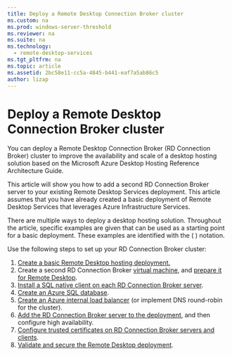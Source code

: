 ```yaml
---
title: Deploy a Remote Desktop Connection Broker cluster
ms.custom: na
ms.prod: windows-server-threshold
ms.reviewer: na
ms.suite: na
ms.technology: 
  - remote-desktop-services
ms.tgt_pltfrm: na
ms.topic: article
ms.assetid: 2bc58e11-cc5a-4845-b441-eaf7a5ab86c5
author: lizap
---
```

# Deploy a Remote Desktop Connection Broker cluster
You can deploy a Remote Desktop Connection Broker (RD Connection Broker) cluster to improve the availability and scale of a desktop hosting solution based on the Microsoft Azure Desktop Hosting Reference Architecture Guide.   
  
This article will show you how to add a second RD Connection Broker server to your existing Remote Desktop Services deployment. This article assumes that you have already created a basic deployment of Remote Desktop Services that leverages Azure Infrastructure Services.  
  
There are multiple ways to deploy a desktop hosting solution. Throughout the article, specific examples are given that can be used as a starting point for a basic deployment. These examples are identified with the ( ) notation.  
  
Use the following steps to set up your RD Connection Broker cluster:  
  
1. [Create a basic Remote Desktop hosting deployment.](Deploy-a-basic-desktop-hosting-environment-using-Azure-IaaS.md)  
2. Create a second RD Connection Broker [virtual machine](https://azure.microsoft.com/documentation/articles/virtual-machines-windows-hero-tutorial/), and [prepare it for Remote Desktop](Prepare-the-RD-Connection-Broker-VM-for-Remote-Desktop.md).  
3. [Install a SQL native client on each RD Connection Broker server](Install-SQL-native-client-on-each-RD-Connection-Broker-server.md).  
4. [Create an Azure SQL database](Create-an-Azure-SQL-database-for-the-RD-Connection-Broker.md).  
5. [Create an Azure internal load balancer](Create-an-Azure-internal-load-balancer-for-Remote-Desktop-deployment.md) (or implement DNS round-robin for the cluster).  
6. [Add the RD Connection Broker server to the deployment](Add-the-RD-Connection-Broker-server-to-the-deployment-and-configure-high-availability.md), and then configure high availability.  
7. [Configure trusted certificates on RD Connection Broker servers and clients](Configure-trusted-certificates-on-RD-Connection-Broker-servers-and-clients.md).  
8. [Validate and secure the Remote Desktop deployment](Validate-and-secure-your-Remote-Desktop-deployment.md).   
